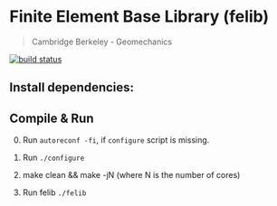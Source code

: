 # Finite Element Base Library (felib)
> Cambridge Berkeley - Geomechanics

[![build status](https://git.cb-geo.com/ci/projects/2/status.png?ref=master)](https://git.cb-geo.com/ci/projects/2?ref=master)

## Install dependencies:

## Compile & Run
0. Run `autoreconf -fi`, if `configure` script is missing.

1. Run `./configure`

2. make clean && make -jN (where N is the number of cores)

3. Run felib `./felib`
